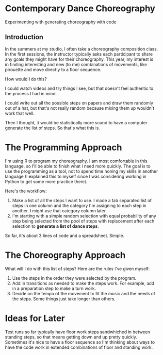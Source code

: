 # Contemporary Dance Choreography
Experimenting with generating choreography with code

## Introduction
In the summers at my studio, I often take a choreography composition class.  In the first sessions, the instructor typically asks each participant to share any goals they might have for their choreography.  This year, my interest is in finding interesting and new (to me) combinations of movements, like pirouette and move directly to a floor sequence.  

How would I do this?  

I could watch videos and try things I see, but that doesn't feel authentic to the process I had in mind.  

I could write out all the possible steps on papers and draw them randomly out of a hat, but that's not really random because mixing them up wouldn't work that well.  

Then I thought, it would be statistically more sound to have a computer generate the list of steps.  So that's what this is.  

# The Programming Approach
I'm using R to program my choreography.  I am most comfortable in this language, so I'll be able to finish what I need more quickly.  The goal is to use the programming as a tool, not to spend time honing my skills in another language (I explained this to myself since I was considering working in Python to get some more practice there).

Here's the workflow:

 1. Make a list of all the steps I want to use. I made a tab separated list of steps in one column and the category I'm assigning to each step in another.  I might use that category column later.
 2. I'm starting with a simple random selection with equal probability of any step being selected from the pool of steps with replacement after each selection to **generate a list of dance steps**.
 
 So far, it's about 3 lines of code and a spreadsheet.  Simple.  

# The Choreography Approach
What will I do with this list of steps? Here are the rules I've given myself:

 1. Use the steps in the order they were selected by the program.
 2. Add in transitions as needed to make the steps work.  For example, add in a preparation step to make a turn work.
 3. Decide on the tempo of the movement to fit the music and the needs of the steps.  Some things just take longer than others.
 
# Ideas for Later
Test runs so far typically have floor work steps sandwhiched in between standing steps, so that means getting down and up pretty quickly.  Sometimes it's nice to have a floor sequence so I'm thinking about ways to have the code work in extended combinations of floor and standing work.
